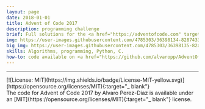 ```yaml
---
layout: page
date: 2018-01-01
title: Advent of Code 2017
description: programming challenge
brief: Full solutions for the <a href="https://adventofcode.com" target="_blank">Advent of Code 2017</a> challenge, using Python and C. Even though I was far from the leaderboard, this daily challenge provided plenty of opportunities to practice coding skills and revise algorithms and data structures.
img: https://user-images.githubusercontent.com/4785303/36398134-82874332-15bd-11e8-8fb4-761b3c068c4a.png
big_img: https://user-images.githubusercontent.com/4785303/36398135-82a35b80-15bd-11e8-8a47-cf11063b78d2.png
skills: Algorithms, programming, Python, C.
how-to: code available on <a href="https://github.com/alvaropp/AdventOfCode" target="_blank">GitHub</a>.
---
```


<hr>
[![License: MIT](https://img.shields.io/badge/License-MIT-yellow.svg)](https://opensource.org/licenses/MIT){:target="_ blank"} <br>
The code for Advent of Code 2017 by Alvaro Perez-Diaz is available under an [MIT](https://opensource.org/licenses/MIT){:target="_ blank"} license.
